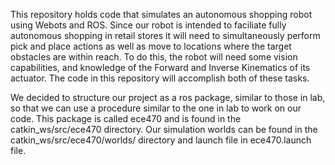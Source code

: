 This repository holds code that simulates an autonomous shopping robot using Webots and ROS.  Since our robot is intended to faciliate fully autonomous shopping in retail stores it will need to simultaneously perform pick and place actions as well as move to locations where the target obstacles are within reach.  To do this, the robot will need some vision capabilities, and knowledge of the Forward and Inverse Kinematics of its actuator.  The code in this repository will accomplish both of these tasks.

We decided to structure our project as a ros package, similar to those in lab, so that we can use a procedure similar to the one in lab to work on our code.  This package is called ece470 and is found in the catkin_ws/src/ece470 directory.  Our simulation worlds can be found in the catkin_ws/src/ece470/worlds/ directory and launch file in ece470.launch file.  
